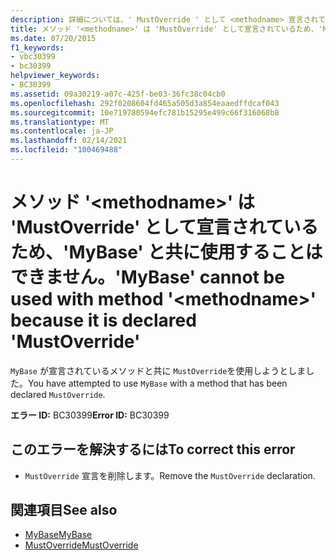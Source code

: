 ```yaml
---
description: 詳細については、' MustOverride ' として <methodname> 宣言されているため、' MyBase ' をメソッド ' ' と共に使用することはできません
title: メソッド '<methodname>' は 'MustOverride' として宣言されているため、'MyBase' と共に使用することはできません。
ms.date: 07/20/2015
f1_keywords:
- vbc30399
- bc30399
helpviewer_keywords:
- BC30399
ms.assetid: 09a30219-a07c-425f-be03-36fc38c04cb0
ms.openlocfilehash: 292f0208604fd465a505d3a854eaaedffdcaf043
ms.sourcegitcommit: 10e719780594efc781b15295e499c66f316068b8
ms.translationtype: MT
ms.contentlocale: ja-JP
ms.lasthandoff: 02/14/2021
ms.locfileid: "100469488"
---
```

# <a name="mybase-cannot-be-used-with-method-methodname-because-it-is-declared-mustoverride"></a><span data-ttu-id="c4d11-103">メソッド '\<methodname>' は 'MustOverride' として宣言されているため、'MyBase' と共に使用することはできません。</span><span class="sxs-lookup"><span data-stu-id="c4d11-103">'MyBase' cannot be used with method '\<methodname>' because it is declared 'MustOverride'</span></span>

<span data-ttu-id="c4d11-104">`MyBase` が宣言されているメソッドと共に `MustOverride`を使用しようとしました。</span><span class="sxs-lookup"><span data-stu-id="c4d11-104">You have attempted to use `MyBase` with a method that has been declared `MustOverride`.</span></span>  
  
 <span data-ttu-id="c4d11-105">**エラー ID:** BC30399</span><span class="sxs-lookup"><span data-stu-id="c4d11-105">**Error ID:** BC30399</span></span>  
  
## <a name="to-correct-this-error"></a><span data-ttu-id="c4d11-106">このエラーを解決するには</span><span class="sxs-lookup"><span data-stu-id="c4d11-106">To correct this error</span></span>  
  
- <span data-ttu-id="c4d11-107">`MustOverride` 宣言を削除します。</span><span class="sxs-lookup"><span data-stu-id="c4d11-107">Remove the `MustOverride` declaration.</span></span>  
  
## <a name="see-also"></a><span data-ttu-id="c4d11-108">関連項目</span><span class="sxs-lookup"><span data-stu-id="c4d11-108">See also</span></span>

- [<span data-ttu-id="c4d11-109">MyBase</span><span class="sxs-lookup"><span data-stu-id="c4d11-109">MyBase</span></span>](../programming-guide/program-structure/me-my-mybase-and-myclass.md#mybase)
- [<span data-ttu-id="c4d11-110">MustOverride</span><span class="sxs-lookup"><span data-stu-id="c4d11-110">MustOverride</span></span>](../language-reference/modifiers/mustoverride.md)
